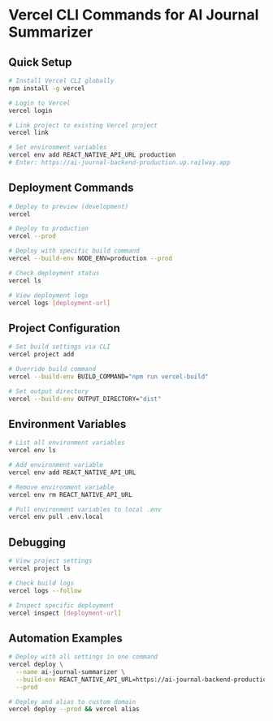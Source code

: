 # Vercel CLI Commands for AI Journal Summarizer

## Quick Setup
```bash
# Install Vercel CLI globally
npm install -g vercel

# Login to Vercel
vercel login

# Link project to existing Vercel project
vercel link

# Set environment variables
vercel env add REACT_NATIVE_API_URL production
# Enter: https://ai-journal-backend-production.up.railway.app
```

## Deployment Commands
```bash
# Deploy to preview (development)
vercel

# Deploy to production
vercel --prod

# Deploy with specific build command
vercel --build-env NODE_ENV=production --prod

# Check deployment status
vercel ls

# View deployment logs
vercel logs [deployment-url]
```

## Project Configuration
```bash
# Set build settings via CLI
vercel project add

# Override build command
vercel --build-env BUILD_COMMAND="npm run vercel-build"

# Set output directory
vercel --build-env OUTPUT_DIRECTORY="dist"
```

## Environment Variables
```bash
# List all environment variables
vercel env ls

# Add environment variable
vercel env add REACT_NATIVE_API_URL

# Remove environment variable
vercel env rm REACT_NATIVE_API_URL

# Pull environment variables to local .env
vercel env pull .env.local
```

## Debugging
```bash
# View project settings
vercel project ls

# Check build logs
vercel logs --follow

# Inspect specific deployment
vercel inspect [deployment-url]
```

## Automation Examples
```bash
# Deploy with all settings in one command
vercel deploy \
  --name ai-journal-summarizer \
  --build-env REACT_NATIVE_API_URL=https://ai-journal-backend-production.up.railway.app \
  --prod

# Deploy and alias to custom domain
vercel deploy --prod && vercel alias
```
